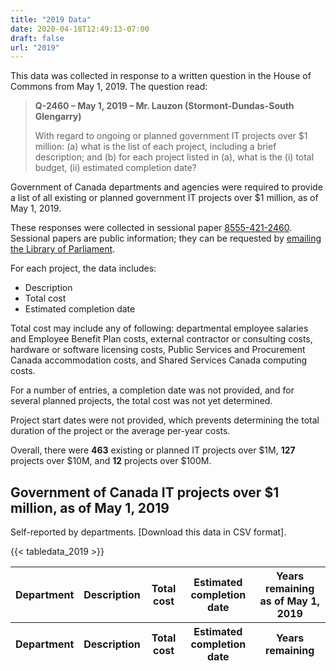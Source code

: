 ```yaml
---
title: "2019 Data"
date: 2020-04-18T12:49:13-07:00
draft: false
url: "2019"
---
```


This data was collected in response to a written question in the House of Commons from May 1, 2019. The question read:

> **Q-2460 – May 1, 2019 – Mr. Lauzon (Stormont-Dundas-South Glengarry)**
>
> With regard to ongoing or planned government IT projects over $1 million: (a) what is the list of each project, including a brief description; and (b) for each project listed in (a), what is the (i) total budget, (ii) estimated completion date?

Government of Canada departments and agencies were required to provide a list of all existing or planned government IT projects over $1 million, as of May 1, 2019.

These responses were collected in sessional paper [8555-421-2460](https://large-government-of-canada-it-projects.github.io/pdf/8555-421-2460.pdf). Sessional papers are public information; they can be requested by [emailing the Library of Parliament](mailto:info@parl.gc.ca).

For each project, the data includes:

*   Description
*   Total cost
*   Estimated completion date

Total cost may include any of following: departmental employee salaries and Employee Benefit Plan costs, external contractor or consulting costs, hardware or software licensing costs, Public Services and Procurement Canada accommodation costs, and Shared Services Canada computing costs.

For a number of entries, a completion date was not provided, and for several planned projects, the total cost was not yet determined.

Project start dates were not provided, which prevents determining the total duration of the project or the average per-year costs.

Overall, there were **463** existing or planned IT projects over $1M, **127** projects over $10M, and **12** projects over $100M.

## Government of Canada IT projects over $1 million, as of May 1, 2019

Self-reported by departments. [Download this data in CSV format].

<table id="2019-data-table" class="table table-striped table-bordered projects-data-table" style="width:100%" data-order-column="2">
  <thead>
      <tr>
          <th>Department</th>
          <th>Description</th>
          <th>Total cost</th>
          <th>Estimated completion date</th>
          <th><span title="As of May 1, 2019">Years remaining as of May 1, 2019</span></th>
      </tr>
  </thead>
  <tbody>
    
{{< tabledata_2019 >}}

  </tbody>
  <tfoot>
      <tr>
        <th>Department</th>
        <th>Description</th>
        <th>Total cost</th>
        <th>Estimated completion date</th>
        <th>Years remaining</th>
      </tr>
  </tfoot>
</table>
